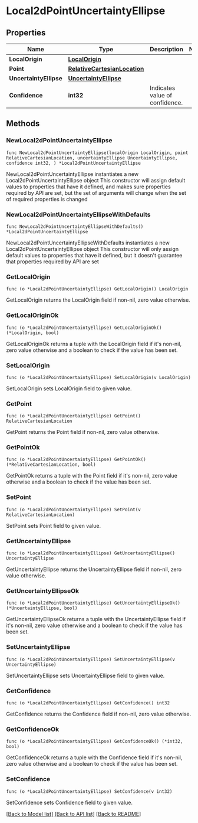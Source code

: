 # Local2dPointUncertaintyEllipse

## Properties

Name | Type | Description | Notes
------------ | ------------- | ------------- | -------------
**LocalOrigin** | [**LocalOrigin**](LocalOrigin.md) |  | 
**Point** | [**RelativeCartesianLocation**](RelativeCartesianLocation.md) |  | 
**UncertaintyEllipse** | [**UncertaintyEllipse**](UncertaintyEllipse.md) |  | 
**Confidence** | **int32** | Indicates value of confidence. | 

## Methods

### NewLocal2dPointUncertaintyEllipse

`func NewLocal2dPointUncertaintyEllipse(localOrigin LocalOrigin, point RelativeCartesianLocation, uncertaintyEllipse UncertaintyEllipse, confidence int32, ) *Local2dPointUncertaintyEllipse`

NewLocal2dPointUncertaintyEllipse instantiates a new Local2dPointUncertaintyEllipse object
This constructor will assign default values to properties that have it defined,
and makes sure properties required by API are set, but the set of arguments
will change when the set of required properties is changed

### NewLocal2dPointUncertaintyEllipseWithDefaults

`func NewLocal2dPointUncertaintyEllipseWithDefaults() *Local2dPointUncertaintyEllipse`

NewLocal2dPointUncertaintyEllipseWithDefaults instantiates a new Local2dPointUncertaintyEllipse object
This constructor will only assign default values to properties that have it defined,
but it doesn't guarantee that properties required by API are set

### GetLocalOrigin

`func (o *Local2dPointUncertaintyEllipse) GetLocalOrigin() LocalOrigin`

GetLocalOrigin returns the LocalOrigin field if non-nil, zero value otherwise.

### GetLocalOriginOk

`func (o *Local2dPointUncertaintyEllipse) GetLocalOriginOk() (*LocalOrigin, bool)`

GetLocalOriginOk returns a tuple with the LocalOrigin field if it's non-nil, zero value otherwise
and a boolean to check if the value has been set.

### SetLocalOrigin

`func (o *Local2dPointUncertaintyEllipse) SetLocalOrigin(v LocalOrigin)`

SetLocalOrigin sets LocalOrigin field to given value.


### GetPoint

`func (o *Local2dPointUncertaintyEllipse) GetPoint() RelativeCartesianLocation`

GetPoint returns the Point field if non-nil, zero value otherwise.

### GetPointOk

`func (o *Local2dPointUncertaintyEllipse) GetPointOk() (*RelativeCartesianLocation, bool)`

GetPointOk returns a tuple with the Point field if it's non-nil, zero value otherwise
and a boolean to check if the value has been set.

### SetPoint

`func (o *Local2dPointUncertaintyEllipse) SetPoint(v RelativeCartesianLocation)`

SetPoint sets Point field to given value.


### GetUncertaintyEllipse

`func (o *Local2dPointUncertaintyEllipse) GetUncertaintyEllipse() UncertaintyEllipse`

GetUncertaintyEllipse returns the UncertaintyEllipse field if non-nil, zero value otherwise.

### GetUncertaintyEllipseOk

`func (o *Local2dPointUncertaintyEllipse) GetUncertaintyEllipseOk() (*UncertaintyEllipse, bool)`

GetUncertaintyEllipseOk returns a tuple with the UncertaintyEllipse field if it's non-nil, zero value otherwise
and a boolean to check if the value has been set.

### SetUncertaintyEllipse

`func (o *Local2dPointUncertaintyEllipse) SetUncertaintyEllipse(v UncertaintyEllipse)`

SetUncertaintyEllipse sets UncertaintyEllipse field to given value.


### GetConfidence

`func (o *Local2dPointUncertaintyEllipse) GetConfidence() int32`

GetConfidence returns the Confidence field if non-nil, zero value otherwise.

### GetConfidenceOk

`func (o *Local2dPointUncertaintyEllipse) GetConfidenceOk() (*int32, bool)`

GetConfidenceOk returns a tuple with the Confidence field if it's non-nil, zero value otherwise
and a boolean to check if the value has been set.

### SetConfidence

`func (o *Local2dPointUncertaintyEllipse) SetConfidence(v int32)`

SetConfidence sets Confidence field to given value.



[[Back to Model list]](../README.md#documentation-for-models) [[Back to API list]](../README.md#documentation-for-api-endpoints) [[Back to README]](../README.md)


